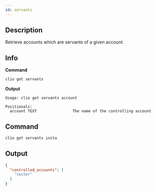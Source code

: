 ```yaml
---
id: servants
---
```


## Description
Retrieve accounts which are servants of a given account.

## Info

**Command**

```sh
clio get servants
```
**Output**

```console
Usage: clio get servants account

Positionals:
  account TEXT                The name of the controlling account
```

## Command

```sh
clio get servants inita
```

## Output

```json
{
  "controlled_accounts": [
    "tester"
  ]
}
```

